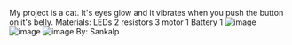My project is a cat. It's eyes glow and it vibrates when you push the button on it's belly.
Materials:
LEDs 2
resistors 3
motor 1
Battery 1
![image](https://github.com/user-attachments/assets/084cd5e0-4066-4034-a06d-1e31d1ac5905)
![image](https://github.com/user-attachments/assets/5adf945f-c2b7-4132-affb-b3d1949bf0b1)
![image](https://github.com/user-attachments/assets/3d065849-1ae8-49bb-9ac3-77b2da13b56e)
By: Sankalp
